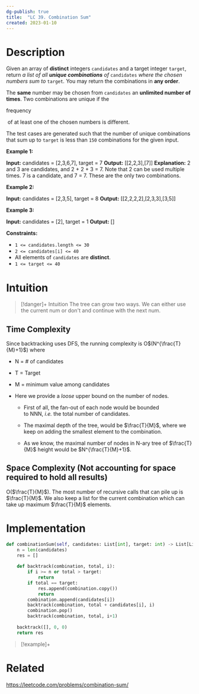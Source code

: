 ```yaml
---
dg-publish: true
title:  "LC 39. Combination Sum"
created: 2023-01-10
---
```



# Description
Given an array of **distinct** integers `candidates` and a target integer `target`, return _a list of all **unique combinations** of_ `candidates` _where the chosen numbers sum to_ `target`_._ You may return the combinations in **any order**.

The **same** number may be chosen from `candidates` an **unlimited number of times**. Two combinations are unique if the 

frequency

 of at least one of the chosen numbers is different.

The test cases are generated such that the number of unique combinations that sum up to `target` is less than `150` combinations for the given input.

**Example 1:**

**Input:** candidates = [2,3,6,7], target = 7
**Output:** [[2,2,3],[7]]
**Explanation:**
2 and 3 are candidates, and 2 + 2 + 3 = 7. Note that 2 can be used multiple times.
7 is a candidate, and 7 = 7.
These are the only two combinations.

**Example 2:**

**Input:** candidates = [2,3,5], target = 8
**Output:** [[2,2,2,2],[2,3,3],[3,5]]

**Example 3:**

**Input:** candidates = [2], target = 1
**Output:** []

**Constraints:**

-   `1 <= candidates.length <= 30`
-   `2 <= candidates[i] <= 40`
-   All elements of `candidates` are **distinct**.
-   `1 <= target <= 40`
# Intuition

>[!danger]+ Intuition
>The tree can grow two ways. 
>We can either use the current num or don't and continue with the next num.

## Time Complexity
Since backtracking uses DFS, the running complexity is O$(N^{\frac{T}{M}+1}$) where
- N = # of candidates
- T = Target
- M = minimum value among candidates

-   Here we provide a _loose_ upper bound on the number of nodes.
    
    -   First of all, the fan-out of each node would be bounded to NNN, _i.e._ the total number of candidates.
        
    -   The maximal depth of the tree, would be $\frac{T}{M}$​, where we keep on adding the smallest element to the combination.
        
    -   As we know, the maximal number of nodes in N-ary tree of $\frac{T}{M}$ height would be $N^{\frac{T}{M}+1}$.

## Space Complexity (Not accounting for space required to hold all results)
O($\frac{T}{M}$). The most number of recursive calls that can pile up is $\frac{T}{M}$. We also keep a list for the current combination which can take up maximum $\frac{T}{M}$ elements. 


# Implementation
```python
def combinationSum(self, candidates: List[int], target: int) -> List[List[int]]:
	n = len(candidates)
	res = []
	
	def backtrack(combination, total, i):
		if i >= n or total > target:
			return
		if total == target:
			res.append(combination.copy())
			return
		combination.append(candidates[i])
		backtrack(combination, total + candidates[i], i)
		combination.pop()
		backtrack(combination, total, i+1)
	
	backtrack([], 0, 0)
	return res
```

>[!example]+ 


# Related
https://leetcode.com/problems/combination-sum/